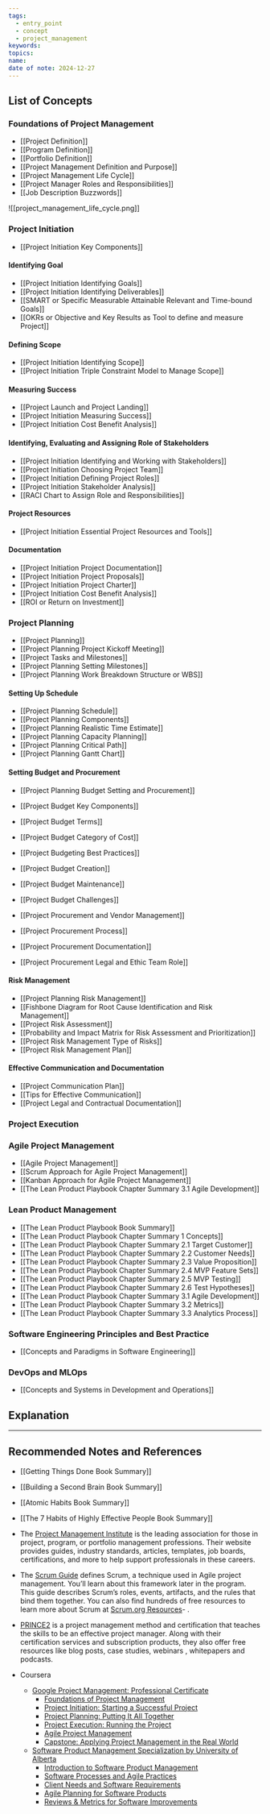 ```yaml
---
tags:
  - entry_point
  - concept
  - project_management
keywords: 
topics: 
name: 
date of note: 2024-12-27
---
```


## List of Concepts

### Foundations of Project Management

- [[Project Definition]]
- [[Program Definition]]
- [[Portfolio Definition]]
- [[Project Management Definition and Purpose]]
- [[Project Management Life Cycle]]
- [[Project Manager Roles and Responsibilities]]
- [[Job Description Buzzwords]]

![[project_management_life_cycle.png]]

### Project Initiation

- [[Project Initiation Key Components]]

#### Identifying Goal

- [[Project Initiation Identifying Goals]]
- [[Project Initiation Identifying Deliverables]]
- [[SMART or Specific Measurable Attainable Relevant and Time-bound Goals]]
- [[OKRs or Objective and Key Results as Tool to define and measure Project]]

#### Defining Scope

- [[Project Initiation Identifying Scope]]
- [[Project Initiation Triple Constraint Model to Manage Scope]]

#### Measuring Success

- [[Project Launch and Project Landing]]
- [[Project Initiation Measuring Success]]
- [[Project Initiation Cost Benefit Analysis]]

#### Identifying, Evaluating and Assigning Role of Stakeholders

- [[Project Initiation Identifying and Working with Stakeholders]]
- [[Project Initiation Choosing Project Team]]
- [[Project Initiation Defining Project Roles]]
- [[Project Initiation Stakeholder Analysis]]
- [[RACI Chart to Assign Role and Responsibilities]]

#### Project Resources

- [[Project Initiation Essential Project Resources and Tools]]

#### Documentation

- [[Project Initiation Project Documentation]]
- [[Project Initiation Project Proposals]]
- [[Project Initiation Project Charter]]
- [[Project Initiation Cost Benefit Analysis]]
- [[ROI or Return on Investment]]


### Project Planning

- [[Project Planning]]
- [[Project Planning Project Kickoff Meeting]]
- [[Project Tasks and Milestones]]
- [[Project Planning Setting Milestones]]
- [[Project Planning Work Breakdown Structure or WBS]]


#### Setting Up Schedule

- [[Project Planning Schedule]]
- [[Project Planning Components]]
- [[Project Planning Realistic Time Estimate]]
- [[Project Planning Capacity Planning]]
- [[Project Planning Critical Path]]
- [[Project Planning Gantt Chart]]


#### Setting Budget and Procurement

- [[Project Planning Budget Setting and Procurement]]

- [[Project Budget Key Components]]
- [[Project Budget Terms]]
- [[Project Budget Category of Cost]]
- [[Project Budgeting Best Practices]]
- [[Project Budget Creation]]
- [[Project Budget Maintenance]]
- [[Project Budget Challenges]]

- [[Project Procurement and Vendor Management]]
- [[Project Procurement Process]]
- [[Project Procurement Documentation]]
- [[Project Procurement Legal and Ethic Team Role]]


#### Risk Management

- [[Project Planning Risk Management]]
- [[Fishbone Diagram for Root Cause Identification and Risk Management]]
- [[Project Risk Assessment]]
- [[Probability and Impact Matrix for Risk Assessment and Prioritization]]
- [[Project Risk Management Type of Risks]]
- [[Project Risk Management Plan]]



#### Effective Communication and Documentation

- [[Project Communication Plan]]
- [[Tips for Effective Communication]]
- [[Project Legal and Contractual Documentation]]

### Project Execution


### Agile Project Management

- [[Agile Project Management]]
- [[Scrum Approach for Agile Project Management]]
- [[Kanban Approach for Agile Project Management]]
- [[The Lean Product Playbook Chapter Summary 3.1 Agile Development]]

### Lean Product Management

- [[The Lean Product Playbook Book Summary]]
- [[The Lean Product Playbook Chapter Summary 1 Concepts]]
- [[The Lean Product Playbook Chapter Summary 2.1 Target Customer]]
- [[The Lean Product Playbook Chapter Summary 2.2 Customer Needs]]
- [[The Lean Product Playbook Chapter Summary 2.3 Value Proposition]]
- [[The Lean Product Playbook Chapter Summary 2.4 MVP Feature Sets]]
- [[The Lean Product Playbook Chapter Summary 2.5 MVP Testing]]
- [[The Lean Product Playbook Chapter Summary 2.6 Test Hypotheses]]
- [[The Lean Product Playbook Chapter Summary 3.1 Agile Development]]
- [[The Lean Product Playbook Chapter Summary 3.2 Metrics]]
- [[The Lean Product Playbook Chapter Summary 3.3 Analytics Process]]


### Software Engineering Principles and Best Practice

- [[Concepts and Paradigms in Software Engineering]]

### DevOps and MLOps

- [[Concepts and Systems in Development and Operations]]


## Explanation





-----------
##  Recommended Notes and References


- [[Getting Things Done Book Summary]]
- [[Building a Second Brain Book Summary]]
- [[Atomic Habits Book Summary]]
- [[The 7 Habits of Highly Effective People Book Summary]]


- The [Project Management Institute](https://www.pmi.org/) is the leading association for those in project, program, or portfolio management professions. Their website provides guides, industry standards, articles, templates, job boards, certifications, and more to help support professionals in these careers.
    
- The [Scrum Guide](https://www.scrumguides.org/index.html) defines Scrum, a technique used in Agile project management. You’ll learn about this framework later in the program. This guide describes Scrum’s roles, events, artifacts, and the rules that bind them together. You can also find hundreds of free resources to learn more about Scrum at [Scrum.org Resources](https://www.scrum.org/resources)- .
    
- [PRINCE2](https://www.prince2.com/usa/resources) is a project management method and certification that teaches the skills to be an effective project manager. Along with their certification services and subscription products, they also offer free resources like blog posts, case studies, webinars , whitepapers and podcasts.

- Coursera
	- [Google Project Management: Professional Certificate](https://www.coursera.org/professional-certificates/google-project-management)
		- [Foundations of Project Management](https://www.coursera.org/learn/project-management-foundations/home/welcome)
		- [Project Initiation: Starting a Successful Project](https://www.coursera.org/learn/project-initiation-google/home/welcome)
		- [Project Planning: Putting It All Together](https://www.coursera.org/learn/project-planning-google/home/welcome)
		- [Project Execution: Running the Project](https://www.coursera.org/learn/project-execution-google/home/welcome)
		- [Agile Project Management](https://www.coursera.org/learn/agile-project-management/home/welcome)
		- [Capstone: Applying Project Management in the Real World](https://www.coursera.org/learn/applying-project-management/home/welcome)
	- [Software Product Management Specialization by University of Alberta](https://www.coursera.org/specializations/product-management)
		- [Introduction to Software Product Management](https://www.coursera.org/learn/introduction-to-software-product-management?specialization=product-management)
		- [Software Processes and Agile Practices](https://www.coursera.org/learn/software-processes-and-agile-practices?specialization=product-management)
		- [Client Needs and Software Requirements](https://www.coursera.org/learn/client-needs-and-software-requirements?specialization=product-management)
		- [Agile Planning for Software Products](https://www.coursera.org/learn/agile-planning-for-software-products?specialization=product-management)
		- [Reviews & Metrics for Software Improvements](https://www.coursera.org/learn/reviews-and-metrics-for-software-improvements?specialization=product-management)
